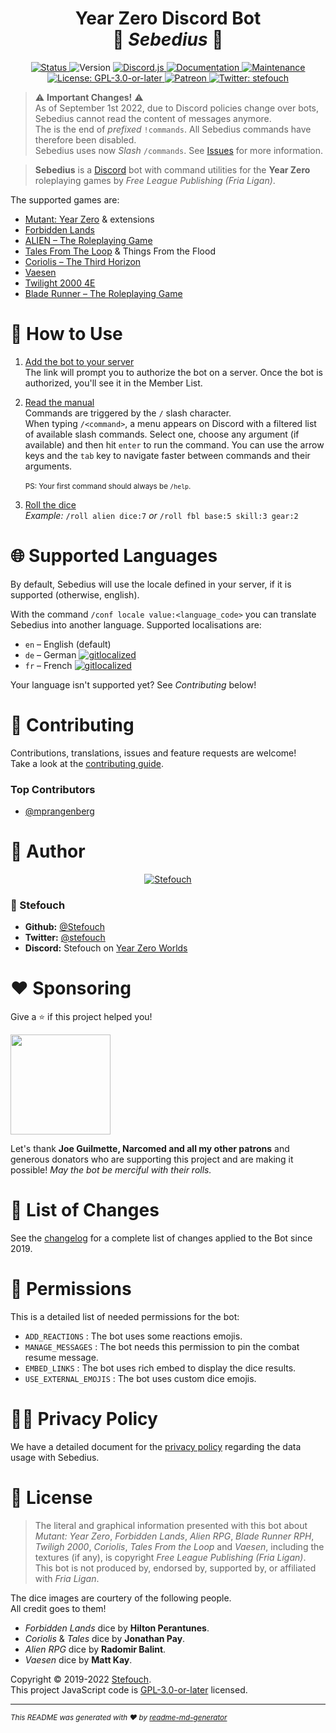 <h1 align="center">Year Zero Discord Bot<br/>🎲 <i>Sebedius</i> 🎲</h1>
<p align="center">
  <a href="https://discordbots.org/bot/543445246143365130" target="_blank">
    <img alt="Status" src="https://top.gg/api/widget/status/543445246143365130.svg"/>
  </a>
  <img alt="Version" src="https://img.shields.io/badge/dynamic/json?color=blue&label=version&query=version&url=https%3A%2F%2Fraw.githubusercontent.com%2FStefouch%2Fsebedius-yearzero-discord-bot%2Fmaster%2Fpackage.json&cacheSeconds=2592000"/>
  <a href="https://discord.js.org/" target="_blank">
    <img alt="Discord.js" src="https://img.shields.io/badge/Discord.JS-v14-informational?logo=discord"/>
  </a>
  <a href="https://github.com/Stefouch/sebedius-yearzero-discord-bot/wiki" target="_blank">
    <img alt="Documentation" src="https://img.shields.io/badge/documentation-yes-brightgreen.svg"/>
  </a>
  <a href="https://github.com/Stefouch/sebedius-yearzero-discord-bot/graphs/commit-activity" target="_blank">
    <img alt="Maintenance" src="https://img.shields.io/badge/Maintained%3F-yes-green.svg"/>
  </a>
  <a href="https://github.com/Stefouch/sebedius-yearzero-discord-bot/blob/master/LICENSE" target="_blank">
    <img alt="License: GPL-3.0-or-later" src="https://img.shields.io/github/license/Stefouch/sebedius-yearzero-discord-bot"/>
  </a>
  <a href="https://www.patreon.com/Stefouch">
    <img src="https://img.shields.io/badge/donate-patreon-F96854.svg" alt="Patreon">
  </a>
  <a href="https://twitter.com/stefouch" target="_blank">
    <img alt="Twitter: stefouch" src="https://img.shields.io/twitter/follow/stefouch.svg?style=social"/>
  </a>
</p>

> :warning: **Important Changes!** :warning:<br/>
> As of September 1st 2022, due to Discord policies change over bots, Sebedius cannot read the content of messages anymore.<br/>
> The is the end of _prefixed_ `!commands`. All Sebedius commands have therefore been disabled.<br/>
> Sebedius uses now _Slash_ `/commands`. See [Issues](https://github.com/Stefouch/sebedius-yearzero-discord-bot/issues) for more information.

> **Sebedius** is a [Discord](https://discordapp.com) bot with command utilities for the **Year Zero** roleplaying games by _Free League Publishing (Fria Ligan)_.

The supported games are:

- [Mutant: Year Zero](http://frialigan.se/en/games/mutant-year-zero/) & extensions
- [Forbidden Lands](https://frialigan.se/en/games/forbidden-lands/)
- [ALIEN – The Roleplaying Game](https://alien-rpg.com/)
- [Tales From The Loop](https://frialigan.se/en/games/tales-from-the-loop/) & Things From the Flood
- [Coriolis – The Third Horizon](https://frialigan.se/en/games/coriolis-2/)
- [Vaesen](https://frialigan.se/en/games/vaesen/)
- [Twilight 2000 4E](https://frialigan.se/en/games/twilight-2000/)
- [Blade Runner – The Roleplaying Game](https://www.bladerunner-rpg.com/)

# 🎲 How to Use

1. [Add the bot to your server](https://discord.com/api/oauth2/authorize?client_id=543445246143365130&permissions=274879310912&scope=bot%20applications.commands)<br/>
   The link will prompt you to authorize the bot on a server. Once the bot is authorized, you'll see it in the Member List.

2. [Read the manual](https://github.com/Stefouch/sebedius-yearzero-discord-bot/wiki#list-of-commands)<br/>
   Commands are triggered by the `/` slash character.<br/>When typing `/<command>`, a menu appears on Discord with a filtered list of available slash commands. Select one, choose any argument (if available) and then hit `enter` to run the command. You can use the arrow keys and the `tab` key to navigate faster between commands and their arguments.<br/><br/><small>PS: Your first command should always be `/help`.</small>

3. [Roll the dice](https://github.com/Stefouch/sebedius-yearzero-discord-bot/wiki/%21roll)<br/>
   _Example:_ `/roll alien dice:7` _or_ `/roll fbl base:5 skill:3 gear:2`

# 🌐 Supported Languages

By default, Sebedius will use the locale defined in your server, if it is supported (otherwise, english).

With the command `/conf locale value:<language_code>` you can translate Sebedius into another language. Supported localisations are:

- `en` – English (default)
- `de` – German [![gitlocalized ](https://gitlocalize.com/repo/7923/de/badge.svg)](https://gitlocalize.com/repo/7923/de?utm_source=badge)
- `fr` – French [![gitlocalized ](https://gitlocalize.com/repo/7923/fr/badge.svg)](https://gitlocalize.com/repo/7923/fr?utm_source=badge)

Your language isn't supported yet? See _Contributing_ below!

# 🤝 Contributing

Contributions, translations, issues and feature requests are welcome!<br/>Take a look at the [contributing guide](https://github.com/Stefouch/sebedius-yearzero-discord-bot/blob/master/CONTRIBUTING.md).

### Top Contributors

- [@mprangenberg](https://github.com/mprangenberg)

# 🔬 Author

<p align="center">
  <a href="https://stefouch.be" target="_blank">
    <img src="https://stefouch.be/wp-content/uploads/2021/03/BSL-D6_bannerlogo_H150.png" alt="Stefouch"/>
  </a>
</p>

### 👤 Stefouch

- **Github:** [@Stefouch](https://github.com/Stefouch)
- **Twitter:** [@stefouch](https://twitter.com/stefouch)
- **Discord:** Stefouch on [Year Zero Worlds](https://discord.gg/RnaydHR)

# ❤️ Sponsoring

Give a ⭐️ if this project helped you!

<a href="https://www.patreon.com/Stefouch">
  <img src="https://c5.patreon.com/external/logo/become_a_patron_button@2x.png" width="160">
</a>

Let's thank **Joe Guilmette, Narcomed and all my other patrons** and generous donators who are supporting this project and are making it possible! _May the bot be merciful with their rolls._

# 📜 List of Changes

See the [changelog](https://github.com/Stefouch/sebedius-yearzero-discord-bot/blob/master/CHANGELOG.md#changelog) for a complete list of changes applied to the Bot since 2019.

# 🔑 Permissions

This is a detailed list of needed permissions for the bot:

- `ADD_REACTIONS` : The bot uses some reactions emojis.
- `MANAGE_MESSAGES` : The bot needs this permission to pin the combat resume message.
- `EMBED_LINKS` : The bot uses rich embed to display the dice results.
- `USE_EXTERNAL_EMOJIS` : The bot uses custom dice emojis.

# 👮‍♀️ Privacy Policy

We have a detailed document for the [privacy policy](https://github.com/Stefouch/sebedius-yearzero-discord-bot/blob/master/PRIVACY_POLICY.md) regarding the data usage with Sebedius.

# 📝 License

> The literal and graphical information presented with this bot about _Mutant: Year Zero_, _Forbidden Lands_, _Alien RPG_, _Blade Runner RPH_, _Twiligh 2000_, _Coriolis_, _Tales From the Loop_ and _Vaesen_, including the textures (if any), is copyright _Free League Publishing (Fria Ligan)_. This bot is not produced by, endorsed by, supported by, or affiliated with _Fria Ligan_.

The dice images are courtery of the following people.<br/>
All credit goes to them!

- _Forbidden Lands_ dice by **Hilton Perantunes**.
- _Coriolis_ & _Tales_ dice by **Jonathan Pay**.
- _Alien RPG_ dice by **Radomir Balint**.
- _Vaesen_ dice by **Matt Kay**.

Copyright © 2019-2022 [Stefouch](https://github.com/Stefouch).<br/>
This project JavaScript code is [GPL-3.0-or-later](https://github.com/Stefouch/sebedius-yearzero-discord-bot/blob/master/LICENSE) licensed.

---

<small>_This README was generated with ❤️ by [readme-md-generator](https://github.com/kefranabg/readme-md-generator)_</small>
